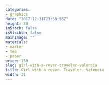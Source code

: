 ```yaml
---
categories:
- graphics
date: "2017-12-31T23:58:56Z"
height: 30
inStock: false
isVisible: false
mainImage: ""
materials:
- marker
- tea
- paper
price: 150
slug: girl-with-a-rover-traveler-valencia
title: Girl with a rover. Traveler. Valencia
width: 21
---
```


